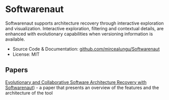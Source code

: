 # Softwarenaut

Softwarenaut supports architecture recovery through interactive exploration and visualization. Interactive exploration, filtering and contextual details, are enhanced with evolutionary capabilities when versioning information is available.

- Source Code & Documentation: [github.com/mircealungu/Softwarenaut](https://github.com/mircealungu/Softwarenaut)
- License: MIT 


## Papers

[Evolutionary and Collaborative Software Architecture Recovery with Softwarenaut](http://scg.unibe.ch/scgbib?query=Lung14a&display=abstract)) - a paper that presents an overview of the features and the architecture of the tool 